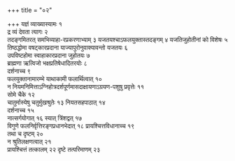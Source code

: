 +++
title = "०२"

+++
यज्ञं व्याख्यास्यामः १   
द्र व्यं देवता त्यागः २   
तदङ्गमितरत्
समभिव्याहा-रप्रकरणाभ्याम् ३
यजतयश्चाऽफलयुक्तास्तदङ्गम् ४
यजतिजुहोतीनां को विशेषः ५   
तिष्ठद्धोमा वषट्कारप्रदाना
याज्यापुरोनुवाक्यावन्तो यजतयः ६   
उपविष्टहोमा
स्वाहाकारप्रदाना जुहोतयः ७   
ब्राह्मणा ऋत्विजो
भक्षप्रतिषेधादितरयोः ८   
दर्शनाच्च ९   
फलयुक्तानामारम्भे याथाकामी
फलार्थित्वात् १०   
न
नियमनिमित्ताऽग्निहोत्रदर्शपूर्णमासदाक्षायणाऽग्रयण-पशुषु
प्रवृत्तेः ११   
सोमे चैके १२   
चातुर्मास्येषु चतुर्मुखश्रुतेः १३
नियतसहपाठात् १४   
दर्शनाच्च १५   
नात्सर्गयोगात् १६
स्यात् त्रिंशद्वत् १७   
विगुणे फलनिर्वृत्तिरङ्गप्रधानभेदात् १८
प्रायश्चित्तविधानाच्च १९   
तथा च दृष्टम् २०   
न
श्रुतिलक्षणत्वात् २१   
प्रायश्चित्तं तत्कालम् २२
दृष्टे तत्परिमाणम् २३   
